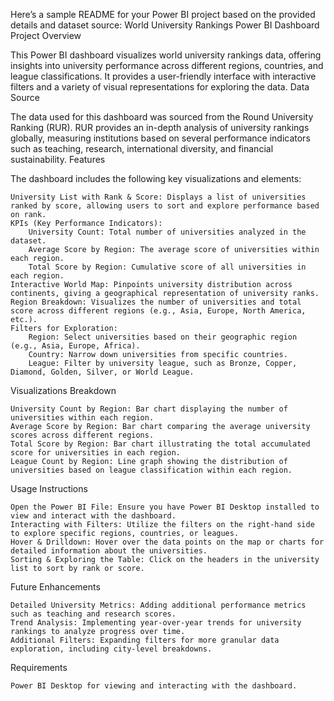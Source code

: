 Here’s a sample README for your Power BI project based on the provided details and dataset source:
World University Rankings Power BI Dashboard
Project Overview

This Power BI dashboard visualizes world university rankings data, offering insights into university performance across different regions, countries, and league classifications. It provides a user-friendly interface with interactive filters and a variety of visual representations for exploring the data.
Data Source

The data used for this dashboard was sourced from the Round University Ranking (RUR). RUR provides an in-depth analysis of university rankings globally, measuring institutions based on several performance indicators such as teaching, research, international diversity, and financial sustainability.
Features

The dashboard includes the following key visualizations and elements:

    University List with Rank & Score: Displays a list of universities ranked by score, allowing users to sort and explore performance based on rank.
    KPIs (Key Performance Indicators):
        University Count: Total number of universities analyzed in the dataset.
        Average Score by Region: The average score of universities within each region.
        Total Score by Region: Cumulative score of all universities in each region.
    Interactive World Map: Pinpoints university distribution across continents, giving a geographical representation of university ranks.
    Region Breakdown: Visualizes the number of universities and total score across different regions (e.g., Asia, Europe, North America, etc.).
    Filters for Exploration:
        Region: Select universities based on their geographic region (e.g., Asia, Europe, Africa).
        Country: Narrow down universities from specific countries.
        League: Filter by university league, such as Bronze, Copper, Diamond, Golden, Silver, or World League.

Visualizations Breakdown

    University Count by Region: Bar chart displaying the number of universities within each region.
    Average Score by Region: Bar chart comparing the average university scores across different regions.
    Total Score by Region: Bar chart illustrating the total accumulated score for universities in each region.
    League Count by Region: Line graph showing the distribution of universities based on league classification within each region.

Usage Instructions

    Open the Power BI File: Ensure you have Power BI Desktop installed to view and interact with the dashboard.
    Interacting with Filters: Utilize the filters on the right-hand side to explore specific regions, countries, or leagues.
    Hover & Drilldown: Hover over the data points on the map or charts for detailed information about the universities.
    Sorting & Exploring the Table: Click on the headers in the university list to sort by rank or score.

Future Enhancements

    Detailed University Metrics: Adding additional performance metrics such as teaching and research scores.
    Trend Analysis: Implementing year-over-year trends for university rankings to analyze progress over time.
    Additional Filters: Expanding filters for more granular data exploration, including city-level breakdowns.

Requirements

    Power BI Desktop for viewing and interacting with the dashboard.
